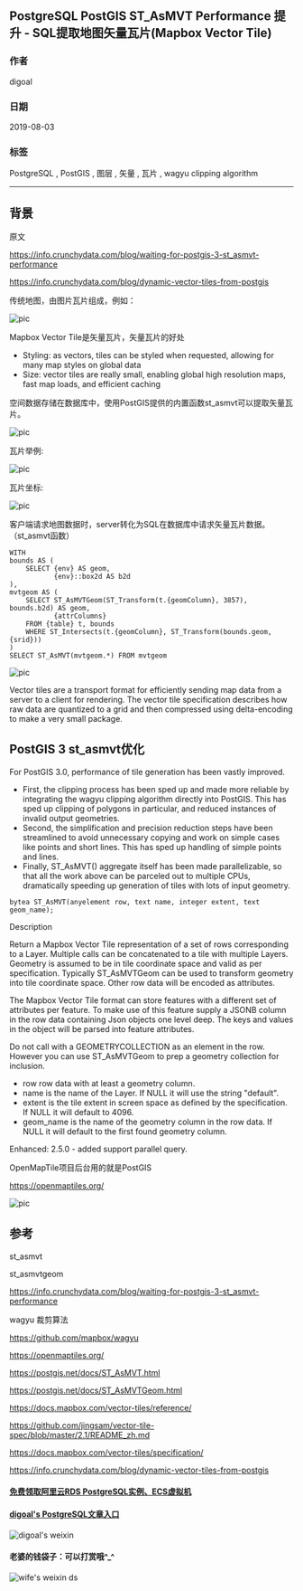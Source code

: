 ## PostgreSQL PostGIS ST_AsMVT Performance 提升 - SQL提取地图矢量瓦片(Mapbox Vector Tile)     
                                                                                                                                                          
### 作者                                                                                                                                                          
digoal                                                                                                                                                          
                                                                                                                                                          
### 日期                                                                                                                                                          
2019-08-03                                                                                                                                                           
                                                                                                                                                          
### 标签                                                                                                                                                          
PostgreSQL , PostGIS , 图层 , 矢量 , 瓦片 , wagyu clipping algorithm        
                                                                         
----                                                                                                                                                    
                                                                                                                                                      
## 背景     
原文  
  
https://info.crunchydata.com/blog/waiting-for-postgis-3-st_asmvt-performance  
  
https://info.crunchydata.com/blog/dynamic-vector-tiles-from-postgis  
  
传统地图，由图片瓦片组成，例如：  
  
![pic](20190803_01_pic_001.png)  
  
Mapbox Vector Tile是矢量瓦片，矢量瓦片的好处  
  
- Styling: as vectors, tiles can be styled when requested, allowing for many map styles on global data  
- Size: vector tiles are really small, enabling global high resolution maps, fast map loads, and efficient caching  
  
空间数据存储在数据库中，使用PostGIS提供的内置函数st_asmvt可以提取矢量瓦片。  
  
![pic](20190803_01_pic_002.png)  
  
瓦片举例:  
  
![pic](20190803_01_pic_003.jpg)  
  
瓦片坐标:  
  
![pic](20190803_01_pic_004.png)  
  
客户端请求地图数据时，server转化为SQL在数据库中请求矢量瓦片数据。（st_asmvt函数）  
  
```  
WITH   
bounds AS (   
    SELECT {env} AS geom,   
           {env}::box2d AS b2d   
),   
mvtgeom AS (   
    SELECT ST_AsMVTGeom(ST_Transform(t.{geomColumn}, 3857), bounds.b2d) AS geom,   
           {attrColumns}   
    FROM {table} t, bounds   
    WHERE ST_Intersects(t.{geomColumn}, ST_Transform(bounds.geom, {srid}))   
)   
SELECT ST_AsMVT(mvtgeom.*) FROM mvtgeom  
```  
  
![pic](20190803_01_pic_005.gif)  
  
Vector tiles are a transport format for efficiently sending map data from a server to a client for rendering. The vector tile specification describes how raw data are quantized to a grid and then compressed using delta-encoding to make a very small package.  
  
## PostGIS 3 st_asmvt优化  
  
For PostGIS 3.0, performance of tile generation has been vastly improved.  
  
- First, the clipping process has been sped up and made more reliable by integrating the wagyu clipping algorithm directly into PostGIS. This has sped up clipping of polygons in particular, and reduced instances of invalid output geometries.  
- Second, the simplification and precision reduction steps have been streamlined to avoid unnecessary copying and work on simple cases like points and short lines. This has sped up handling of simple points and lines.  
- Finally, ST_AsMVT() aggregate itself has been made parallelizable, so that all the work above can be parceled out to multiple CPUs, dramatically speeding up generation of tiles with lots of input geometry.  
  
```  
bytea ST_AsMVT(anyelement row, text name, integer extent, text geom_name);  
```  
  
Description  
  
Return a Mapbox Vector Tile representation of a set of rows corresponding to a Layer. Multiple calls can be concatenated to a tile with multiple Layers. Geometry is assumed to be in tile coordinate space and valid as per specification. Typically ST_AsMVTGeom can be used to transform geometry into tile coordinate space. Other row data will be encoded as attributes.  
  
The Mapbox Vector Tile format can store features with a different set of attributes per feature. To make use of this feature supply a JSONB column in the row data containing Json objects one level deep. The keys and values in the object will be parsed into feature attributes.  
  
Do not call with a GEOMETRYCOLLECTION as an element in the row. However you can use ST_AsMVTGeom to prep a geometry collection for inclusion.  
  
- row row data with at least a geometry column.  
- name is the name of the Layer. If NULL it will use the string "default".  
- extent is the tile extent in screen space as defined by the specification. If NULL it will default to 4096.  
- geom_name is the name of the geometry column in the row data. If NULL it will default to the first found geometry column.  
  
Enhanced: 2.5.0 - added support parallel query.  
  
  
OpenMapTile项目后台用的就是PostGIS  
  
https://openmaptiles.org/  
  
  
![pic](20190803_01_pic_006.gif)  
  
## 参考  
st_asmvt  
  
st_asmvtgeom  
  
https://info.crunchydata.com/blog/waiting-for-postgis-3-st_asmvt-performance  
  
wagyu 裁剪算法  
  
https://github.com/mapbox/wagyu  
  
https://openmaptiles.org/  
  
https://postgis.net/docs/ST_AsMVT.html  
  
https://postgis.net/docs/ST_AsMVTGeom.html  
  
https://docs.mapbox.com/vector-tiles/reference/  
  
https://github.com/jingsam/vector-tile-spec/blob/master/2.1/README_zh.md  
  
https://docs.mapbox.com/vector-tiles/specification/  
  
https://info.crunchydata.com/blog/dynamic-vector-tiles-from-postgis  
  
  
  
  
  
  
  
  
  
  
#### [免费领取阿里云RDS PostgreSQL实例、ECS虚拟机](https://free.aliyun.com/ "57258f76c37864c6e6d23383d05714ea")
  
  
#### [digoal's PostgreSQL文章入口](https://github.com/digoal/blog/blob/master/README.md "22709685feb7cab07d30f30387f0a9ae")
  
  
![digoal's weixin](../pic/digoal_weixin.jpg "f7ad92eeba24523fd47a6e1a0e691b59")
  
  
#### 老婆的钱袋子：可以打赏哦^_^  
![wife's weixin ds](../pic/wife_weixin_ds.jpg "acd5cce1a143ef1d6931b1956457bc9f")
  
